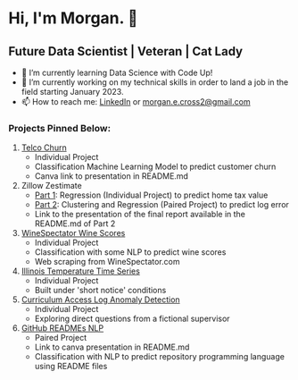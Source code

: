 # Hi, I'm Morgan. 👋

## Future Data Scientist  |  Veteran  |  Cat Lady

- 🌱 I’m currently learning Data Science with Code Up!
- 🔭 I’m currently working on my technical skills in order to land a job in the field starting January 2023.
- 📫 How to reach me: [LinkedIn](https://www.linkedin.com/in/morganecross/) or morgan.e.cross2@gmail.com



### Projects Pinned Below:
1. [Telco Churn](https://github.com/morgancross2/classification_project_telco)
    - Individual Project
    - Classification Machine Learning Model to predict customer churn
    - Canva link to presentation in README.md
2. Zillow Zestimate
    - [Part 1](https://github.com/morgancross2/regression_project_zillow): Regression (Individual Project) to predict home tax value
    - [Part 2](https://github.com/zillow-cluster-project/zillow-cluster-repo): Clustering and Regression (Paired Project) to predict log error
    - Link to the presentation of the final report available in the README.md of Part 2
3. [WineSpectator Wine Scores](https://github.com/morgancross2/wine_rankings_project)
    - Individual Project
    - Classification with some NLP to predict wine scores
    - Web scraping from WineSpectator.com
4. [Illinois Temperature Time Series](https://github.com/morgancross2/time_series_project_illinois_temperatures)
    - Individual Project
    - Built under 'short notice' conditions
5. [Curriculum Access Log Anomaly Detection](https://github.com/morgancross2/anomaly-detection-curriculum-project)
    - Individual Project
    - Exploring direct questions from a fictional supervisor
6. [GitHub READMEs NLP](https://github.com/github-readme-nlp-project/github-readme-nlp-project)
    - Paired Project
    - Link to canva presentation in README.md
    - Classification with NLP to predict repository programming language using README files
